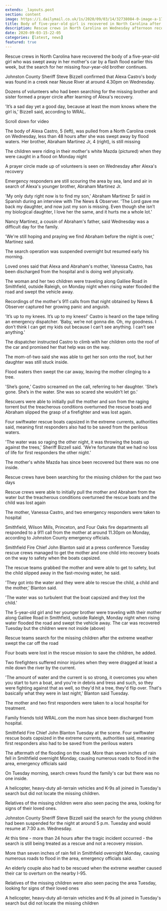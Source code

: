 ```yaml
---
extends: _layouts.post
section: content
image: https://i.dailymail.co.uk/1s/2020/09/03/14/32738084-0-image-a-17_1599141392305.jpg 
title: Body of five-year-old girl is recovered in North Carolina after flash flood 
description: Rescue crews in North Carolina on Wednesday afternoon recovered the body of five-year-old Alexa Castro, two days after she was swept away by flood waters. The search for her missing brother continues. 
date: 2020-09-03-15-22-05 
categories: [latest, news] 
featured: true 
--- 
```

Rescue crews in North Carolina have recovered the body of a five-year-old girl who was swept away in her mother's car by a flash flood earlier this week, but the search for her missing four-year-old brother continues. 

Johnston County Sheriff Steve Bizzell confirmed that Alexa Castro's body was found in a creek near Neuse River at around 4.30pm on Wednesday.

Dozens of volunteers who had been searching for the missing brother and sister formed a prayer circle after learning of Alexa's recovery.  

'It’s a sad day yet a good day, because at least the mom knows where the girl is,' Bizzell said, according to WRAL. 

Scroll down for video 

The body of Alexa Castro, 5 (left), was pulled from a North Carolina creek on Wednesday, less than 48 hours after she was swept away by flood waters. Her brother, Abraham Martinez Jr, 4 (right), is still missing 

The children were riding in their mother's white Mazda (pictured) when they were caught in a flood on Monday night 

A prayer circle made up of volunteers is seen on Wednesday after Alexa's recovery 

Emergency responders are still scouring the area by sea, land and air in search of Alexa's younger brother, Abraham Martinez Jr.  

'My only duty right now is to find my son,' Abraham Martinez Sr said in Spanish during an interview with The News & Observer. 'The Lord gave me back my daughter, and now just my son is missing. Even though she isn’t my biological daughter, I love her the same, and it hurts me a whole lot.' 

Nancy Martinez, a cousin of Abraham's father, said Wednesday was a difficult day for the family. 

'We're still hoping and praying we find Abraham before the night is over,' Martinez said.

The search operation was suspended overnight but resumed early his morning. 

Loved ones said that Alexa and Abraham's mother, Vanessa Castro, has been discharged from the hospital and is doing well physically.  

The woman and her two children were traveling along Galilee Road in Smithfield, outside Raleigh, on Monday night when rising water flooded the road and swept the vehicle away. 

Recordings of the mother's 911 calls from that night obtained by News & Observer captured her growing panic and anguish.

'It’s up to my knees. It’s up to my knees!' Castro is heard on the tape telling an emergency dispatcher. 'Baby, we’re not gonna die. Oh, my goodness. I don’t think I can get my kids out because I can’t see anything. I can’t see anything.'

The dispatcher instructed Castro to climb with her children onto the roof of the car and promised her that help was on the way. 

The mom-of-two said she was able to get her son onto the roof, but her daughter was still stuck inside. 

Flood waters then swept the car away, leaving the mother clinging to a tree.  

'She’s gone,' Castro screamed on the call, referring to her daughter. 'She’s gone. She’s in the water. She was so scared she wouldn’t let go.'

Rescuers were able to initially pull the mother and son from the raging torrent but the treacherous conditions overturned the rescue boats and Abraham slipped the grasp of a firefighter and was lost again.  

Four swiftwater rescue boats capsized in the extreme currents, authorities said, meaning first responders also had to be saved from the perilous waters. 

'The water was so raging the other night, it was throwing the boats up against the trees,' Sheriff Bizzell said. 'We’re fortunate that we had no loss of life for first responders the other night.' 

The mother's white Mazda has since been recovered but there was no one inside.  

Rescue crews have been searching for the missing children for the past two days 

Rescue crews were able to initially pull the mother and Abraham from the water but the treacherous conditions overturned the rescue boats and the child was lost again

The mother, Vanessa Castro, and two emergency responders were taken to hospital 

Smithfield, Wilson Mills, Princeton, and Four Oaks fire departments all responded to a 911 call from the mother at around 11.30pm on Monday, according to Johnston County emergency officials. 

Smithfield Fire Chief John Blanton said at a press conference Tuesday rescue crews managed to get the mother and one child into recovery boats on the way to safety when the boats capsized. 

The rescue teams grabbed the mother and were able to get to safety, but the child slipped away in the fast-moving water, he said.

'They got into the water and they were able to rescue the child, a child and the mother,' Blanton said.

'The water was so turbulent that the boat capsized and they lost the child.'   

The 5-year-old girl and her younger brother were traveling with their mother along Galilee Road in Smithfield, outside Raleigh, Monday night when rising water flooded the road and swept the vehicle away. The car was recovered Tuesday but the children were not inside (above)

Rescue teams search for the missing children after the extreme weather swept the car off the road 

Four boats were lost in the rescue mission to save the children, he added. 

Two firefighters suffered minor injuries when they were dragged at least a mile down the river by the current.  

'The amount of water and the current is so strong, it overcomes you when you start to turn a boat, and you're in debris and tress and such, so they were fighting against that as well, so they'd hit a tree, they'd flip over. That's basically what they were in last night,' Blanton said Tuesday.

The mother and two first responders were taken to a local hospital for treatment. 

Family friends told WRAL.com the mom has since been discharged from hospital.    

Smithfield Fire Chief John Blanton Tuesday at the scene. Four swiftwater rescue boats capsized in the extreme currents, authorities said, meaning first responders also had to be saved from the perilous waters

The aftermath of the flooding on the road. More than seven inches of rain fell in Smithfield overnight Monday, causing numerous roads to flood in the area, emergency officials said

On Tuesday morning, search crews found the family's car but there was no one inside.  

A helicopter, heavy-duty all-terrain vehicles and K-9s all joined in Tuesday's search but did not locate the missing children. 

Relatives of the missing children were also seen pacing the area, looking for signs of their loved ones. 

Johnston County Sheriff Steve Bizzell said the search for the young children had been suspended for the night at around 5 p.m. Tuesday and would resume at 7:30 a.m. Wednesday. 

At this time - more than 24 hours after the tragic incident occurred - the search is still being treated as a rescue and not a recovery mission.   

More than seven inches of rain fell in Smithfield overnight Monday, causing numerous roads to flood in the area, emergency officials said. 

An elderly couple also had to be rescued when the extreme weather caused their car to overturn on the nearby I-95. 

Relatives of the missing children were also seen pacing the area Tuesday, looking for signs of their loved ones

A helicopter, heavy-duty all-terrain vehicles and K-9s all joined in Tuesday's search but did not locate the missing children

